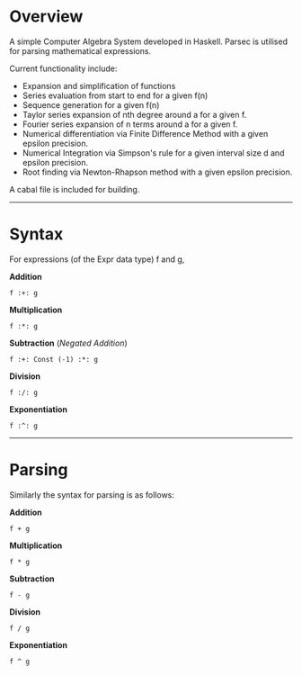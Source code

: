 # Overview
A simple Computer Algebra System developed in Haskell.
Parsec is utilised for parsing mathematical expressions.

Current functionality include:
- Expansion and simplification of functions
- Series evaluation from start to end for a given f(n)
- Sequence generation for a given f(n)
- Taylor series expansion of nth degree around a for a given f.
- Fourier series expansion of n terms around a for a given f.
- Numerical differentiation via Finite Difference Method with a given epsilon precision.
- Numerical Integration via Simpson's rule for a given interval size d and epsilon precision.
- Root finding via Newton-Rhapson method with a given epsilon precision.

A cabal file is included for building.
- - - -
# Syntax
For expressions (of the Expr data type) f and g, 

**Addition**
```
f :+: g
```
**Multiplication**
```
f :*: g
```
**Subtraction**
(*Negated Addition*)
```
f :+: Const (-1) :*: g
```
**Division**
```
f :/: g
```
**Exponentiation**
```
f :^: g
```
- - - -
# Parsing
Similarly the syntax for parsing is as follows:

**Addition**
```
f + g
```
**Multiplication**
```
f * g
```
**Subtraction**
```
f - g
```
**Division**
```
f / g
```
**Exponentiation**
```
f ^ g
```
